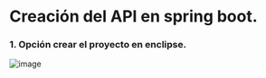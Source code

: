 # Creación del API en spring boot.

### 1. Opción crear el proyecto en enclipse.

![image](https://user-images.githubusercontent.com/31961588/155817486-7e0b599f-96dc-4d4b-a3b3-d1c1e95a4489.png)

